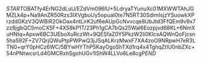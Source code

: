 $START$OBATfy4ErNG2dLuU/EZdVm096lU+5LdryaTYunuXc01MXWWTAhJGMZLk4p+Na9AnZR50Rzs3IXVgbuUy5opuaI0te7N5RT30SdimIsjzYSuowkXPrzddGKzV3QWBiR2OkOax4ntLirK2uf6eAUpGcNvvcqe8UbJtd3FfQEm9v9x7zz8jgbQC5moCX5F+4XS8kP1T/23Ph1gCA7bQs25WaI6Eozpjvd68KL+6NmXuHNtq+Apxw6BC3UEboXuRczWt+9QESfaZ0Y5PkzW2li0KIcsAQWnQoFjcsn5ha592F+ZV7QrjQWuPtpPWPwQ3jJSqALKrzMwxF7XA4zoO9NRpwH7eR3LTN0+qrY0pHCz6WC/5BYwHYThP5KayOgoShTXd1rq4x4TghqZtIU0nbZXc+54nPNtwcsrLd4GMCRxhSgohUGv1lShW4LLVo6Le8cgP$END$